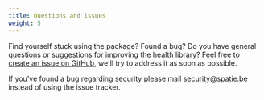 ```yaml
---
title: Questions and issues
weight: 5
---
```


Find yourself stuck using the package? Found a bug? Do you have general questions or suggestions for improving the health library? Feel free to [create an issue on GitHub](https://github.com/spatie/laravel-health/issues), we'll try to address it as soon as possible.

If you've found a bug regarding security please mail [security@spatie.be](mailto:security@spatie.be) instead of using the issue tracker.
